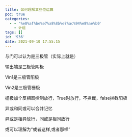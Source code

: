 ```yaml
---
title: 如何理解某些位运算
poc: true
categories:
  - - '%e8%af%be%e7%a8%8b%e7%ac%94%e8%ae%b0'
    - 计组
tags: []
id: '936'
date: 2021-09-10 17:55:15
---
```


与门可以认为是三极管（实际上就是）

输出端是三极管阴极

Vin1是三极管阳极

Vin2是三极管栅极

栅极加个反相器控制放行，True时放行，不拦截，false拦截阳极

异或和同或可以合并记忆

异或是相异放行，同或是相同放行

或可以理解为“或者这样,或者那样”